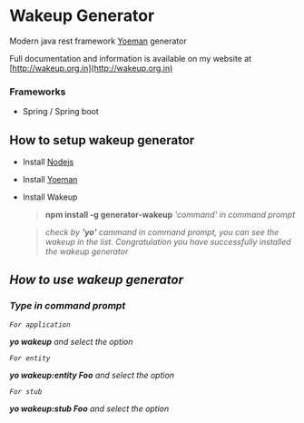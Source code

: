 # Wakeup Generator
Modern java rest framework [Yoeman](http://yeoman.io/) generator

Full documentation and information is available on my website at [http://wakeup.org.in](http://wakeup.org.in)

### Frameworks
- Spring / Spring boot

## How to setup wakeup generator
- Install [Nodejs](https://nodejs.org/)
- Install [Yoeman](http://yeoman.io/)
- Install Wakeup

    > **npm install -g generator-wakeup** <i>'command' in command prompt<i>

    > check by **'yo'** cammand in command prompt, you can see the wakeup in the list. <i>Congratulation you have successfully installed the wakeup generator<i>

## How to use wakeup generator
### Type in command prompt
`For application`

**yo wakeup** and select the option

`For entity`

**yo wakeup:entity Foo** and select the option

`For stub`

**yo wakeup:stub Foo** and select the option
